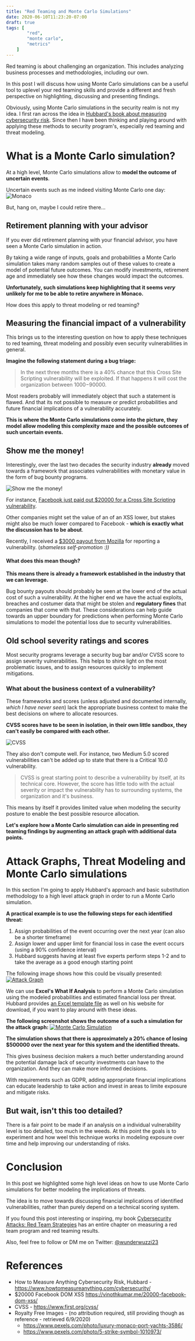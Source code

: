 ```yaml
---
title: "Red Teaming and Monte Carlo Simulations"
date: 2020-06-10T11:23:20-07:00
draft: true
tags: [
        "red",
        "monte carlo",
        "metrics"
    ]
---
```


Red teaming is about challenging an organization. This includes analyzing business processes and methodologies, including our own.

In this post I will discuss how using Monte Carlo simulations can be a useful tool to uplevel your red teaming skills and provide a different and fresh perspective on highlighting, discussing and presenting findings.

Obviously, using Monte Carlo simulations in the security realm is not my idea. I first ran across the idea in [Hubbard's book about measuring cybersecurity risk](https://www.howtomeasureanything.com/cybersecurity/). Since then I have been thinking and playing around with applying these methods to security program's, especially red teaming and threat modeling.

# What is a Monte Carlo simulation?

At a high level, Monte Carlo simulations allow to **model the outcome of uncertain events**. 

Uncertain events such as me indeed visiting Monte Carlo one day:
![Monaco](/blog/images/2020/monaco.png)

But, hang on, maybe I could retire there...

## Retirement planning with your advisor

If you ever did retirement planning with your financial advisor, you have seen a Monte Carlo simulation in action. 

By taking a wide range of inputs, goals and probabilities a Monte Carlo simulation takes many random samples out of these values to create a model of potential future outcomes. You can modify investments, retirement age and immediately see how these changes would impact the outcomes.

**Unfortunately, such simulations keep highlighting that it seems *very* unlikely for me to be able to retire anywhere in Monaco.**

How does this apply to threat modeling or red teaming?

## Measuring the financial impact of a vulnerability

This brings us to the interesting question on how to apply these techniques to red teaming, threat modeling and possibly even security vulnerabilities in general. 

**Imagine the following statement during a bug triage:**

> In the next three months there is a 40% chance that this Cross Site Scripting vulnerability will be exploited. If that happens it will cost the organization between $1000-$90000.

Most readers probably will immediately object that such a statement is flawed. And that its not possible to measure or predict probabilities and future financial implications of a vulnerability accurately. 

**This is where the Monte Carlo simulations come into the picture, they model allow modeling this complexity maze and the possible outcomes of such uncertain events.**


## Show me the money!

Interestingly, over the last two decades the security industry **already** moved towards a framework that associates vulnerabilities with monetary value in the form of bug bounty programs.

![Show me the money!](/blog/images/2020/dollars.png)

For instance, [Facebook just paid out $20000 for a Cross Site Scripting vulnerability](https://vinothkumar.me/20000-facebook-dom-xss/). 

Other companies might set the value of an of an XSS lower, but stakes might also be much lower compared to Facebook - **which is exactly what the discussion has to be about**. 

Recently, I received a [$3000 payout from Mozilla](https://wunderwuzzi23.github.io/blog/posts/2020/mozilla-bug-bounty-credential-hunt-phabricator-token/) for reporting a vulnerability. (*shameless self-promotion :))*

#### What does this mean though?
**This means there is already a framework established in the industry that we can leverage.**

Bug bounty payouts should probably be seen at the lower end of the actual cost of such a vulnerability. At the higher end we have the actual exploits, breaches and costumer data that might be stolen and **regulatory fines** that companies that come with that. These considerations can help guide towards an upper boundary for predictions when performing Monte Carlo simulations to model the potential loss due to security vulnerabilities.

## Old school severity ratings and scores
Most security programs leverage a security bug bar and/or CVSS score to assign severity vulnerabilities. This helps to shine light on the most problematic issues, and to assign resources quickly to implement mitigations.

### What about the business context of a vulnerability?
These frameworks and scores (unless adjusted and documented internally, *which I have never seen*) lack the appropriate business context to make the best decisions on where to allocate resources. 

**CVSS scores have to be seen in isolation, in their own little sandbox, they can't easily be compared with each other.**

![CVSS](/blog/images/2020/cvss10.png)

They also don't compute well. For instance, two Medium 5.0 scored vulnerabilities can't be added up to state that there is a Critical 10.0 vulnerability. 

> CVSS is great starting point to describe a vulnerability by itself, at its technical core. However, the score has little todo with the actual severity or impact the vulnerability has to surrounding systems, the organization and it's business.

This means by itself it provides limited value when modeling the security posture to enable the best possible resource allocation. 

**Let's explore how a Monte Carlo simulation can aide in presenting red teaming findings by augmenting an attack graph with additional data points.**

# Attack Graphs, Threat Modeling and Monte Carlo simulations 

In this section I'm going to apply Hubbard's approach and basic substitution methodology to a high level attack graph in order to run a Monte Carlo simulation.

**A practical example is to use the following steps for each identified threat:**

1. Assign probabilities of the event occurring over the next year (can also be a shorter timeframe)
2. Assign lower and upper limit for financial loss in case the event occurs (using a 90% confidence interval)
3. Hubbard suggests having at least five experts perform steps 1-2 and to take the average as a good enough starting point

The following image shows how this could be visually presented:
[![Attack Graph](/blog/images/2020/graph.png)](/blog/images/2020/graph.png)

We can use **Excel's What If Analysis** to perform a Monte Carlo simulation using the modeled probabilities and estimated financial loss per threat. Hubbard provides [an Excel template file](http://www.howtomeasureanything.com/cybersecurity/) as well on his website for download, if you want to play around with these ideas.

**The following screenshot shows the outcome of a such a simulation for the attack graph:**
[![Monte Carlo Simulation](/blog/images/2020/montecarlo.png)](/blog/images/2020/montecarlo.png)

**The simulation shows that there is approximately a 20% chance of losing $500000 over the next year for this system and the identified threats.**

This gives business decision makers a much better understanding around the potential damage lack of security investments can have to the organization. And they can make more informed decisions. 

With requirements such as GDPR, adding appropriate financial implications can educate leadership to take action and invest in areas to limite exposure and mitigate risks.

## But wait, isn't this too detailed?
There is a fair point to be made if an analysis on a individual vulnerability level is too detailed, too much in the weeds. At this point the goals is to experiment and how weel this technique works in modeling exposure over time and help improving our understanding of risks.

# Conclusion
In this post we highlighted some high level ideas on how to use Monte Carlo simulations for better modeling the implications of threats. 

The idea is to move towards discussing financial implications of identified vulnerabilities, rather than purely depend on a technical scoring system.

If you found this post interesting or inspiring, my book [Cybersecurity Attacks: Red Team Strategies](https://www.amazon.com/Cybersecurity-Attacks-Strategies-elevating-homefield/dp/1838828869) has an entire chapter on measuring a red team program and red teaming results. 

Also, feel free to follow or DM me on Twitter: [@wunderwuzzi23](https://twitter.com/wunderwuzzi23)


# References
* How to Measure Anything Cybersecurity Risk, Hubbard - https://www.howtomeasureanything.com/cybersecurity/
* $20000 Facebook DOM XSS https://vinothkumar.me/20000-facebook-dom-xss/
* CVSS - https://www.first.org/cvss/
* Royalty Free Images - (no attribution required, still providing though as reference -  retrieved 6/9/2020)
   *  https://www.pexels.com/photo/luxury-monaco-port-yachts-3586/ 
   *  https://www.pexels.com/photo/5-strike-symbol-1010973/

